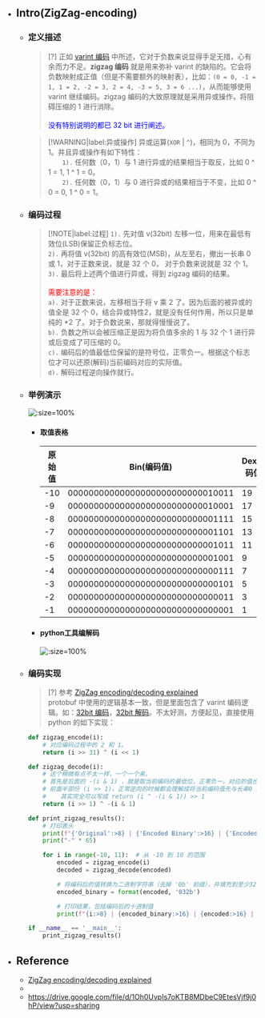 * ## Intro(ZigZag-encoding)

    + ### 定义描述

        > [?] 正如 [varint 编码](./varint.md) 中所述，它对于负数来说显得手足无措，心有余而力不足。**zigzag 编码** 就是用来弥补 varint 的缺陷的。它会将负数映射成正值（但是不需要额外的映射表），比如：`(0 = 0, -1 = 1, 1 = 2, -2 = 3, 2 = 4, -3 = 5, 3 = 6 ...)`，从而能够使用 varint 继续编码。zigzag 编码的大致原理就是采用异或操作，将阻碍压缩的 1 进行消除。
        <br><br><span style='color:blue'>没有特别说明的都已 32 bit 进行阐述。</span>

        > [!WARNING|label:异或操作] 异或运算(`XOR` | `^`)，相同为 0，不同为 1。并且异或操作有如下特性：
        <br><span style='padding-left:2.0em'/>`1).` 任何数（0，1）与 1 进行异或的结果相当于取反，比如 0 ^ 1 = 1, 1 ^ 1 = 0。
        <br><span style='padding-left:2.0em'/>`2).` 任何数（0，1）与 0 进行异或的结果相当于不变，比如 0 ^ 0 = 0, 1 ^ 0 = 1。

    + ### 编码过程

        > [!NOTE|label:过程] `1).` 先对值 v(32bit) 左移一位，用来在最低有效位(LSB)保留正负标志位。
        <br>`2).` 再将值 v(32bit) 的高有效位(MSB)，从左至右，撤出一长串 0 或 1，对于正数来说，就是 32 个 0， 对于负数来说就是 32 个 1。
        <br>`3).` 最后将上述两个值进行异或，得到 zigzag 编码的结果。
        <br><br><span style='color:red'>需要注意的是：</span>
        <br>`a).` 对于正数来说，左移相当于将 v 乘 2 了。因为后面的被异或的值全是 32 个 0，结合异或特性2，就是没有任何作用，所以只是单纯的 *2 了。对于负数说来，那就得慢慢说了。
        <br>`b).` 负数之所以会被压缩正是因为将负值多余的 1 与 32 个 1 进行异或后变成了可压缩的 0。
        <br>`c).` 编码后的值最低位保留的是符号位，正零负一。根据这个标志位才可以还原(解码)当前编码对应的实际值。
        <br>`d).` 解码过程逆向操作就行。

    + ### 举例演示

        ![](/.images/corner/encoding/zigzag/zigzag-demo-sample-01.png ':size=100%')

        - #### 取值表格

            | 原始值 |  Bin(编码值) |  Dex(编码值) |  Dex(解码值) | delimiter | 原始值 |  Bin(编码值) |  Dex(编码值) |  Dex(解码值) |
            | -- | -- | -- | -- | -- | -- | -- | -- | -- |
            |-10 | 00000000000000000000000000010011 |               19 |      -10 | | 0 | 00000000000000000000000000000000 |                0 |        0 |
            | -9 | 00000000000000000000000000010001 |               17 |       -9 | | 1 | 00000000000000000000000000000010 |                2 |        1 |
            | -8 | 00000000000000000000000000001111 |               15 |       -8 | | 2 | 00000000000000000000000000000100 |                4 |        2 |
            | -7 | 00000000000000000000000000001101 |               13 |       -7 | | 3 | 00000000000000000000000000000110 |                6 |        3 |
            | -6 | 00000000000000000000000000001011 |               11 |       -6 | | 4 | 00000000000000000000000000001000 |                8 |        4 |
            | -5 | 00000000000000000000000000001001 |                9 |       -5 | | 5 | 00000000000000000000000000001010 |               10 |        5 |
            | -4 | 00000000000000000000000000000111 |                7 |       -4 | | 6 | 00000000000000000000000000001100 |               12 |        6 |
            | -3 | 00000000000000000000000000000101 |                5 |       -3 | | 7 | 00000000000000000000000000001110 |               14 |        7 |
            | -2 | 00000000000000000000000000000011 |                3 |       -2 | | 8 | 00000000000000000000000000010000 |               16 |        8 |
            | -1 | 00000000000000000000000000000001 |                1 |       -1 | | 9 | 00000000000000000000000000010010 |               18 |        9 |

        - #### python工具编解码

            ![](/.images/corner/encoding/zigzag/zigzag-demo-sample-02.png ':size=100%')

    + ### 编码实现

        > [?] 参考 [ZigZag encoding/decoding explained](https://gist.github.com/mfuerstenau/ba870a29e16536fdbaba)
        <br>protobuf 中使用的逻辑基本一致，但是里面包含了 varint 编码逻辑。如：[32bit 编码](https://github.com/golang/protobuf/blob/75de7c059e36b64f01d0dd234ff2fff404ec3374/proto/buffer.go#L146-L148)，[32bit 解码](https://github.com/golang/protobuf/blob/75de7c059e36b64f01d0dd234ff2fff404ec3374/proto/buffer.go#L199-L205)。不太好测，方便起见，直接使用 python 的如下实现：

        ```python {6-9}
        def zigzag_encode(i):
            # 对应编码过程中的 2 和 1。
            return (i >> 31) ^ (i << 1)

        def zigzag_decode(i):
            # 这个稍微有点不太一样，一个一个来。
            # 首先是后面的 -(i & 1) ，就是取当前编码的最低位，正零负一，对应的值也为 0 或者 1。-(0) 当 0 就行，也就是编码过程中的那一长传 0。 -(1) 就是编码过程中的那一长串 1。
            # 前面半部份 (i >> 1)，正常逆向的时候都会理解成将当前编码值先与长串0 或 1 异或后再右移还原。但是此处是先移位然后异或的。之所以这样可以，是跟异或的值有关系，要么全是0，要么全是1。
            #    其实完全可以写成 return (i ^ -(i & 1)) >> 1
            return (i >> 1) ^ -(i & 1)

        def print_zigzag_results():
            # 打印表头
            print(f"{'Original':>8} | {'Encoded Binary':>16} | {'Encoded Decimal':>16} | {'Decoded':>8}")
            print("-" * 65)

            for i in range(-10, 11):  # 从 -10 到 10 的范围
                encoded = zigzag_encode(i)
                decoded = zigzag_decode(encoded)

                # 将编码后的值转换为二进制字符串（去掉 '0b' 前缀），并填充到至少32位
                encoded_binary = format(encoded, '032b')

                # 打印结果，包括编码后的十进制值
                print(f"{i:>8} | {encoded_binary:>16} | {encoded:>16} | {decoded:>8}")

        if __name__ == '__main__':
            print_zigzag_results()
        ```

* ## Reference

    + [ZigZag encoding/decoding explained](https://gist.github.com/mfuerstenau/ba870a29e16536fdbaba)
    + 
    + https://drive.google.com/file/d/1Oh0UvpIs7oKTB8MDbeC9EtesVjf9j0hP/view?usp=sharing